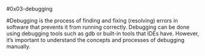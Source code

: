 #0x03-debugging

#Debugging is the process of finding and fixing (resolving) errors in software that prevents it from running correctly. Debugging can be done using debugging tools such as gdb or built-in tools that IDEs have. However, it’s important to understand the concepts and processes of debugging manually.
